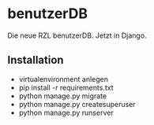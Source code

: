 benutzerDB
==========

Die neue RZL benutzerDB. Jetzt in Django.

Installation
------------

* virtualenvironment anlegen
* pip install -r requirements.txt
* python manage.py migrate
* python manage.py createsuperuser
* python manage.py runserver
